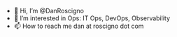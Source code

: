 - 👋 Hi, I’m @DanRoscigno
- 👀 I’m interested in Ops: IT Ops, DevOps, Observability
- 📫 How to reach me dan at roscigno dot com

<!---
DanRoscigno/DanRoscigno is a ✨ special ✨ repository because its `README.md` (this file) appears on your GitHub profile.
You can click the Preview link to take a look at your changes.
--->
